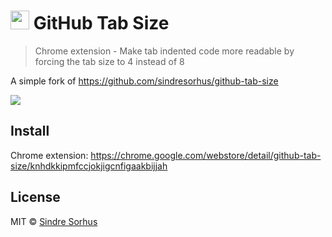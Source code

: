 # <img src="icon.png" width="30"> GitHub Tab Size

> Chrome extension - Make tab indented code more readable by forcing the tab size to 4 instead of 8

A simple fork of https://github.com/sindresorhus/github-tab-size

![](screenshot.png)


## Install

Chrome extension: https://chrome.google.com/webstore/detail/github-tab-size/knhdkkipmfccjokjigcnfigaakbijjah

## License

MIT © [Sindre Sorhus](http://sindresorhus.com)
